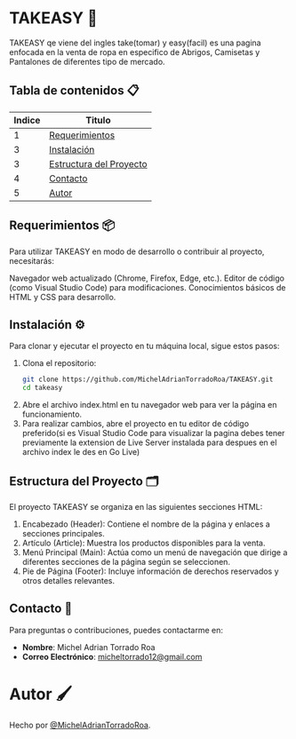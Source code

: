 # TAKEASY  👕

TAKEASY qe viene del ingles take(tomar) y easy(facil) es una pagina enfocada en la venta de ropa en especifico de Abrigos, Camisetas y Pantalones de diferentes tipo de mercado.

## Tabla de contenidos 📋

| Indice | Titulo  |
|--|--|
| 1 | [Requerimientos](#requerimientos) |
| 3 | [Instalación](#tinstalacion) |
| 3 | [Estructura del Proyecto](#estructura-del-proyecto) |
| 4 | [Contacto](#contacto) |
| 5 | [Autor](#autor) |

## Requerimientos 📦

Para utilizar TAKEASY en modo de desarrollo o contribuir al proyecto, necesitarás:

Navegador web actualizado (Chrome, Firefox, Edge, etc.).
Editor de código (como Visual Studio Code) para modificaciones.
Conocimientos básicos de HTML y  CSS para desarrollo.

## Instalación ⚙️

Para clonar y ejecutar el proyecto en tu máquina local, sigue estos pasos:

1. Clona el repositorio:
   ```bash
   git clone https://github.com/MichelAdrianTorradoRoa/TAKEASY.git
   cd takeasy
   ```
2. Abre el archivo index.html en tu navegador web para ver la página en funcionamiento.
3. Para realizar cambios, abre el proyecto en tu editor de código preferido(si es Visual Studio Code para visualizar la pagina debes tener previamente la extension de Live Server instalada para despues en el archivo index le des en Go Live)

## Estructura del Proyecto 🗂️

El proyecto TAKEASY se organiza en las siguientes secciones HTML:

1. Encabezado (Header): Contiene el nombre de la página y enlaces a secciones principales.
2. Artículo (Article): Muestra los productos disponibles para la venta.
3. Menú Principal (Main): Actúa como un menú de navegación que dirige a diferentes secciones de la página según se seleccionen.
4. Pie de Página (Footer): Incluye información de derechos reservados y otros detalles relevantes.

## Contacto 📱

Para preguntas o contribuciones, puedes contactarme en:

- **Nombre**: Michel Adrian Torrado Roa
- **Correo Electrónico**: micheltorrado12@gmail.com

# Autor 🖌️

Hecho por [@MichelAdrianTorradoRoa](https://github.com/MichelAdrianTorradoRoa).
